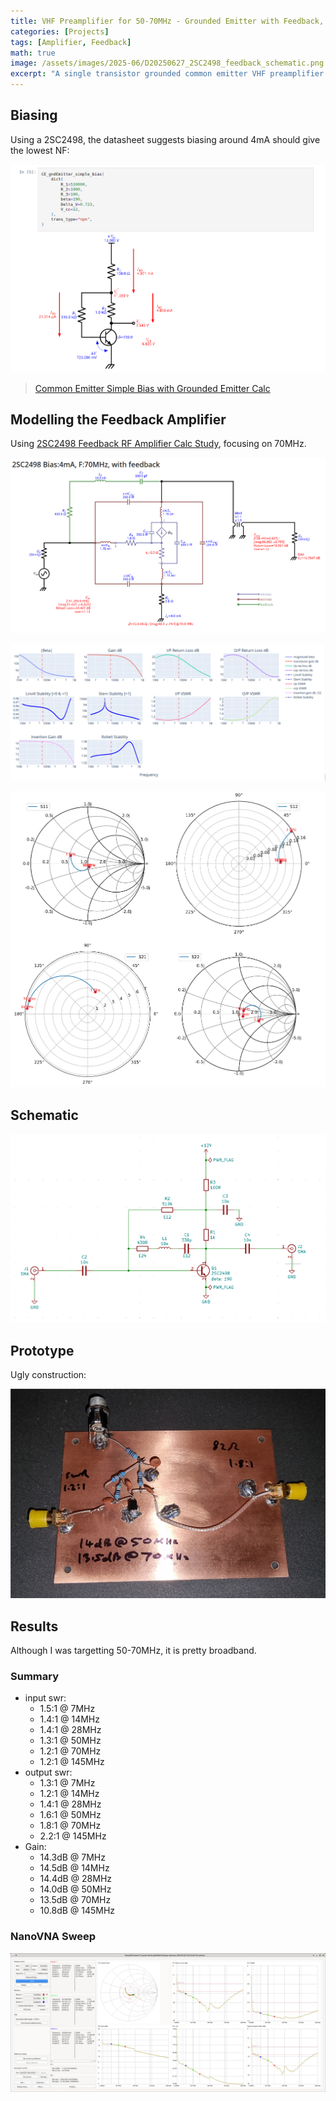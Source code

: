 ```yaml
---
title: VHF Preamplifier for 50-70MHz - Grounded Emitter with Feedback, 14dB
categories: [Projects]
tags: [Amplifier, Feedback]
math: true
image: /assets/images/2025-06/D20250627_2SC2498_feedback_schematic.png
excerpt: "A single transistor grounded common emitter VHF preamplifier targetting 50-70MHz"
---
```


## Biasing

Using a 2SC2498, the datasheet suggests biasing around 4mA should give the lowest NF:

![Biasing the 2SC2498 at 4mA](/assets/images/2025-06/D20250627_2SC2498_biasing_4mA_CE_groundedE.png)

> [Common Emitter Simple Bias with Grounded Emitter Calc](https://github.com/M0YCX/ycx_rf_notebooks/blob/master/Amplifiers/biasing/Common_Emitter_Simple_Bias_1_Grounded_Emitter.ipynb)

## Modelling the Feedback Amplifier
Using
[2SC2498 Feedback RF Amplifier Calc Study](https://github.com/M0YCX/ycx_rf_notebooks/blob/master/Amplifiers/feedback/Feedback_Amplifier_Studies/2SC2498.ipynb),
focusing on 70MHz.

![feedback model](/assets/images/2025-06/D20250627_2SC2498_feedback_model.png)

![feedback model plots](/assets/images/2025-06/D20250627_2SC2498_feedback_model_plots.png)

![feedback model smithcharts](/assets/images/2025-06/D20250627_2SC2498_feedback_model_smithcharts.png)

## Schematic

![feedback model](/assets/images/2025-06/D20250627_2SC2498_feedback_schematic.png)

## Prototype
Ugly construction:

![feedback model](/assets/images/2025-06/D20250627_2SC2498_ugly_prototype_1.jpg)

## Results
Although I was targetting 50-70MHz, it is pretty broadband.

### Summary
* input swr:
  * 1.5:1 @ 7MHz
  * 1.4:1 @ 14MHz
  * 1.4:1 @ 28MHz
  * 1.3:1 @ 50MHz
  * 1.2:1 @ 70MHz
  * 1.2:1 @ 145MHz
* output swr:
  * 1.3:1 @ 7MHz
  * 1.2:1 @ 14MHz
  * 1.4:1 @ 28MHz
  * 1.6:1 @ 50MHz
  * 1.8:1 @ 70MHz
  * 2.2:1 @ 145MHz
* Gain:
  * 14.3dB @ 7MHz
  * 14.5dB @ 14MHz
  * 14.4dB @ 28MHz
  * 14.0dB @ 50MHz
  * 13.5dB @ 70MHz
  * 10.8dB @ 145MHz

### NanoVNA Sweep
![feedback model](/assets/images/2025-06/D20250628_2SC2498_nanovna_sweep_1-200MHz.png)
